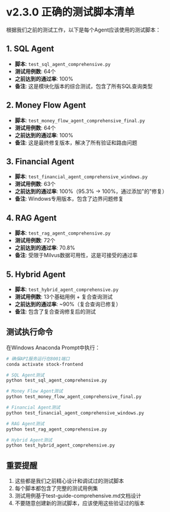 # v2.3.0 正确的测试脚本清单

根据我们之前的测试工作，以下是每个Agent应该使用的测试脚本：

## 1. SQL Agent
- **脚本**: `test_sql_agent_comprehensive.py`
- **测试用例数**: 64个
- **之前达到的通过率**: 100%
- **备注**: 这是模块化版本的综合测试，包含了所有SQL查询类型

## 2. Money Flow Agent
- **脚本**: `test_money_flow_agent_comprehensive_final.py`
- **测试用例数**: 64个
- **之前达到的通过率**: 100%
- **备注**: 这是最终修复版本，解决了所有验证和路由问题

## 3. Financial Agent
- **脚本**: `test_financial_agent_comprehensive_windows.py`
- **测试用例数**: 63个
- **之前达到的通过率**: 100%（95.3% -> 100%，通过添加"的"修复）
- **备注**: Windows专用版本，包含了边界问题修复

## 4. RAG Agent
- **脚本**: `test_rag_agent_comprehensive.py`
- **测试用例数**: 72个
- **之前达到的通过率**: 70.8%
- **备注**: 受限于Milvus数据可用性，这是可接受的通过率

## 5. Hybrid Agent
- **脚本**: `test_hybrid_agent_comprehensive.py`
- **测试用例数**: 13个基础用例 + 复合查询测试
- **之前达到的通过率**: ~90%（复合查询已修复）
- **备注**: 包含了复合查询修复后的测试

## 测试执行命令

在Windows Anaconda Prompt中执行：

```bash
# 确保API服务运行在8001端口
conda activate stock-frontend

# SQL Agent测试
python test_sql_agent_comprehensive.py

# Money Flow Agent测试
python test_money_flow_agent_comprehensive_final.py

# Financial Agent测试
python test_financial_agent_comprehensive_windows.py

# RAG Agent测试
python test_rag_agent_comprehensive.py

# Hybrid Agent测试
python test_hybrid_agent_comprehensive.py
```

## 重要提醒

1. 这些都是我们之前精心设计和调试过的测试脚本
2. 每个脚本都包含了完整的测试用例集
3. 测试用例基于test-guide-comprehensive.md文档设计
4. 不要随意创建新的测试脚本，应该使用这些验证过的版本